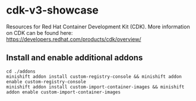 # cdk-v3-showcase
Resources for Red Hat Container Development Kit (CDK). More information on CDK can be found here: https://developers.redhat.com/products/cdk/overview/


## Install and enable additional addons

```
cd ./addons
minishift addon install custom-registry-console && minishift addon enable custom-registry-console
minishift addon install custom-import-container-images && minishift addon enable custom-import-container-images
```